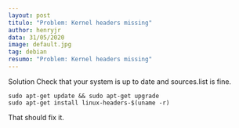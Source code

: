 ```yaml
---
layout: post
titulo: "Problem: Kernel headers missing"
author: henryjr
data: 31/05/2020
image: default.jpg
tag: debian
resumo: "Problem: Kernel headers missing"
---
```

Solution
Check that your system is up to date and sources.list is fine.

```
sudo apt-get update && sudo apt-get upgrade
sudo apt-get install linux-headers-$(uname -r)
```

That should fix it.